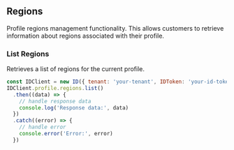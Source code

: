 ## Regions

Profile regions management functionality.
This allows customers to retrieve information about regions associated with their profile.

### List Regions

Retrieves a list of regions for the current profile.
```javascript
const IDClient = new ID({ tenant: 'your-tenant', IDToken: 'your-id-token', config: {} })
IDClient.profile.regions.list()
  .then((data) => {
    // handle response data
    console.log('Response data:', data)
  })
  .catch((error) => {
    // handle error
    console.error('Error:', error)
  })
```